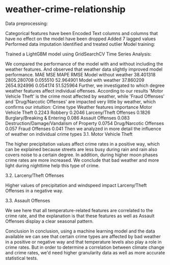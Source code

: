 # weather-crime-relationship

Data preprocessing:

Categorical features have been Encoded
Text columns and columns that have no effect on the model have been dropped
Added 7 lagged values
Performed data imputation
Identified and treated outlier
Model training:

Trained a LightGBM model using GridSearchCV
Time Series Analysis:

We compared the performance of the model with and without including the weather features. And observed that weather data slightly improved model performance.
MAE	MSE	MAPE	RMSE
Model without weather	38.401318	2805.280708	0.055510	52.964901
Model with weather	37.860209	2654.924996	0.054174	51.525964
Further, we investigated to which degree weather features affect individual offenses. According to our results 'Motor Vehicle Theft' is the crime most affected by weather, while 'Fraud Offenses' and 'Drug/Narcotic Offenses' are impacted very little by weather, which confirms our intuition:
Crime type	Weather features importance
Motor Vehicle Theft	0.2243
Robbery	0.2046
Larceny/Theft Offenses	0.1826
Burglary/Breaking & Entering	0.086
Assault Offenses	0.083
Destruction/Damage/Vandalism of Property	0.0754
Drug/Narcotic Offenses	0.057
Fraud Offenses	0.041
Then we analyzed in more detail the influence of weather on individual crime types
3.1. Motor Vehicle Theft

The higher precipitation values affect crime rates in a positive way, which can be explained because streets are less busy during rain and rain also covers noise to a certain degree. In addition, during higher moon phases crime rates are more increased. We conclude that bad weather and more light during nighttime help this type of crime.

3.2. Larceny/Theft Offenses

Higher values of precipitation and windspeed impact Larceny/Theft Offenses in a negative way.

3.3. Assault Offenses

We see here that all temperature-related features are correlated to the crime rate, and the explanation is that these features as well as Assault Offenses display a clear seasonal pattern.

Conclusion
In conclusion, using a machine learning model and the data available we can see that certain crime types are affected by bad weather in a positive or negative way and that temperature levels also play a role in crime rates. But in order to determine a correlation between climate change and crime rates, we'd need higher granularity data as well as more accurate statistical tests.
